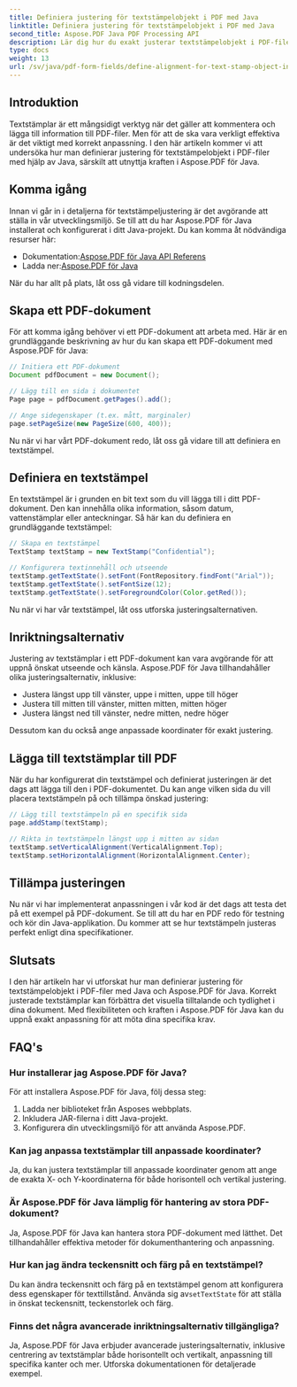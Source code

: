 ```yaml
---
title: Definiera justering för textstämpelobjekt i PDF med Java
linktitle: Definiera justering för textstämpelobjekt i PDF med Java
second_title: Aspose.PDF Java PDF Processing API
description: Lär dig hur du exakt justerar textstämpelobjekt i PDF-filer med Java med Aspose.PDF för Java. Förbättra dokumentets utseende och läsbarhet.
type: docs
weight: 13
url: /sv/java/pdf-form-fields/define-alignment-for-text-stamp-object-in-pdf-using-java/
---
```


## Introduktion

Textstämplar är ett mångsidigt verktyg när det gäller att kommentera och lägga till information till PDF-filer. Men för att de ska vara verkligt effektiva är det viktigt med korrekt anpassning. I den här artikeln kommer vi att undersöka hur man definierar justering för textstämpelobjekt i PDF-filer med hjälp av Java, särskilt att utnyttja kraften i Aspose.PDF för Java.

## Komma igång

Innan vi går in i detaljerna för textstämpeljustering är det avgörande att ställa in vår utvecklingsmiljö. Se till att du har Aspose.PDF för Java installerat och konfigurerat i ditt Java-projekt. Du kan komma åt nödvändiga resurser här:

-  Dokumentation:[Aspose.PDF för Java API Referens](https://reference.aspose.com/pdf/java/)
-  Ladda ner:[Aspose.PDF för Java](https://releases.aspose.com/pdf/java/)

När du har allt på plats, låt oss gå vidare till kodningsdelen.

## Skapa ett PDF-dokument

För att komma igång behöver vi ett PDF-dokument att arbeta med. Här är en grundläggande beskrivning av hur du kan skapa ett PDF-dokument med Aspose.PDF för Java:

```java
// Initiera ett PDF-dokument
Document pdfDocument = new Document();

// Lägg till en sida i dokumentet
Page page = pdfDocument.getPages().add();

// Ange sidegenskaper (t.ex. mått, marginaler)
page.setPageSize(new PageSize(600, 400));
```

Nu när vi har vårt PDF-dokument redo, låt oss gå vidare till att definiera en textstämpel.

## Definiera en textstämpel

En textstämpel är i grunden en bit text som du vill lägga till i ditt PDF-dokument. Den kan innehålla olika information, såsom datum, vattenstämplar eller anteckningar. Så här kan du definiera en grundläggande textstämpel:

```java
// Skapa en textstämpel
TextStamp textStamp = new TextStamp("Confidential");

// Konfigurera textinnehåll och utseende
textStamp.getTextState().setFont(FontRepository.findFont("Arial"));
textStamp.getTextState().setFontSize(12);
textStamp.getTextState().setForegroundColor(Color.getRed());
```

Nu när vi har vår textstämpel, låt oss utforska justeringsalternativen.

## Inriktningsalternativ

Justering av textstämplar i ett PDF-dokument kan vara avgörande för att uppnå önskat utseende och känsla. Aspose.PDF för Java tillhandahåller olika justeringsalternativ, inklusive:

- Justera längst upp till vänster, uppe i mitten, uppe till höger
- Justera till mitten till vänster, mitten mitten, mitten höger
- Justera längst ned till vänster, nedre mitten, nedre höger

Dessutom kan du också ange anpassade koordinater för exakt justering.

## Lägga till textstämplar till PDF

När du har konfigurerat din textstämpel och definierat justeringen är det dags att lägga till den i PDF-dokumentet. Du kan ange vilken sida du vill placera textstämpeln på och tillämpa önskad justering:

```java
// Lägg till textstämpeln på en specifik sida
page.addStamp(textStamp);

// Rikta in textstämpeln längst upp i mitten av sidan
textStamp.setVerticalAlignment(VerticalAlignment.Top);
textStamp.setHorizontalAlignment(HorizontalAlignment.Center);
```

## Tillämpa justeringen

Nu när vi har implementerat anpassningen i vår kod är det dags att testa det på ett exempel på PDF-dokument. Se till att du har en PDF redo för testning och kör din Java-applikation. Du kommer att se hur textstämpeln justeras perfekt enligt dina specifikationer.

## Slutsats

I den här artikeln har vi utforskat hur man definierar justering för textstämpelobjekt i PDF-filer med Java och Aspose.PDF för Java. Korrekt justerade textstämplar kan förbättra det visuella tilltalande och tydlighet i dina dokument. Med flexibiliteten och kraften i Aspose.PDF för Java kan du uppnå exakt anpassning för att möta dina specifika krav.

## FAQ's

### Hur installerar jag Aspose.PDF för Java?

För att installera Aspose.PDF för Java, följ dessa steg:
1. Ladda ner biblioteket från Asposes webbplats.
2. Inkludera JAR-filerna i ditt Java-projekt.
3. Konfigurera din utvecklingsmiljö för att använda Aspose.PDF.

### Kan jag anpassa textstämplar till anpassade koordinater?

Ja, du kan justera textstämplar till anpassade koordinater genom att ange de exakta X- och Y-koordinaterna för både horisontell och vertikal justering.

### Är Aspose.PDF för Java lämplig för hantering av stora PDF-dokument?

Ja, Aspose.PDF för Java kan hantera stora PDF-dokument med lätthet. Det tillhandahåller effektiva metoder för dokumenthantering och anpassning.

### Hur kan jag ändra teckensnitt och färg på en textstämpel?

 Du kan ändra teckensnitt och färg på en textstämpel genom att konfigurera dess egenskaper för texttillstånd. Använda sig av`setTextState` för att ställa in önskat teckensnitt, teckenstorlek och färg.

### Finns det några avancerade inriktningsalternativ tillgängliga?

Ja, Aspose.PDF för Java erbjuder avancerade justeringsalternativ, inklusive centrering av textstämplar både horisontellt och vertikalt, anpassning till specifika kanter och mer. Utforska dokumentationen för detaljerade exempel.